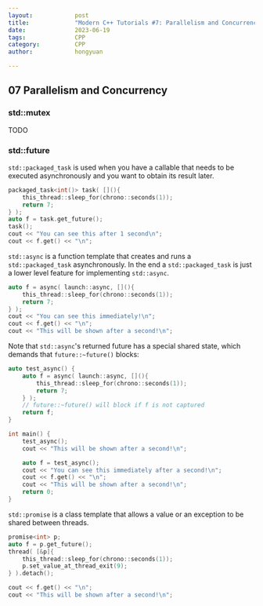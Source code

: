 ```yaml
---
layout:            post
title:             "Modern C++ Tutorials #7: Parallelism and Concurrency"
date:              2023-06-19
tags:              CPP
category:          CPP
author:            hongyuan

---
```


## 07 Parallelism and Concurrency

### std::mutex

TODO

### std::future

`std::packaged_task` is used when you have a callable that needs to be executed asynchronously and you want to obtain its result later.

```cpp
packaged_task<int()> task( [](){
    this_thread::sleep_for(chrono::seconds(1)); 
    return 7;
} );
auto f = task.get_future();
task();
cout << "You can see this after 1 second\n";
cout << f.get() << "\n";
```

`std::async` is a function template that creates and runs a `std::packaged_task` asynchronously. In the end a `std::packaged_task` is just a lower level feature for implementing `std::async`.

```cpp
auto f = async( launch::async, [](){
    this_thread::sleep_for(chrono::seconds(1)); 
    return 7;
} );
cout << "You can see this immediately!\n";
cout << f.get() << "\n";
cout << "This will be shown after a second!\n";
```

Note that `std::async`'s returned future has a special shared state, which demands that `future::~future()` blocks:

```cpp
auto test_async() {
    auto f = async( launch::async, [](){
        this_thread::sleep_for(chrono::seconds(1)); 
        return 7;
    } );
    // future::~future() will block if f is not captured
    return f;
}

int main() {
    test_async();
    cout << "This will be shown after a second!\n";

    auto f = test_async();
    cout << "You can see this immediately after a second!\n";
    cout << f.get() << "\n";
    cout << "This will be shown after a second!\n";
    return 0;
}
```

`std::promise` is a class template that allows a value or an exception to be shared between threads.

```cpp
promise<int> p;
auto f = p.get_future();
thread( [&p]{ 
    this_thread::sleep_for(chrono::seconds(1)); 
    p.set_value_at_thread_exit(9);
} ).detach();

cout << f.get() << "\n";
cout << "This will be shown after a second!\n";
```

